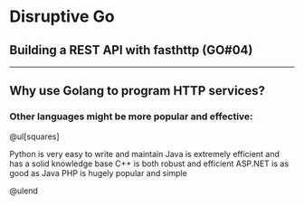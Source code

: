 # Disruptive Go

## Building a REST API with fasthttp (GO#04)

---

## Why use Golang to program HTTP services?

### Other languages might be more popular and effective:

@ul[squares]

Python is very easy to write and maintain
Java is extremely efficient and has a solid knowledge base
C++ is both robust and efficient
ASP.NET is as good as Java
PHP is hugely popular and simple

@ulend

